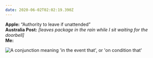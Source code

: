 ```yaml
---
date: 2020-06-02T02:02:19.390Z
---
```

**Apple:** “Authority to leave if unattended”  
**Australia Post:** _[leaves package in the rain while I sit waiting for the doorbell]_  
**Me:**

![A conjunction meaning 'in the event that', or 'on condition that'](https://frinkiac.com/meme/S05E20/957789.jpg?b64lines=QSBDT05KVU5DVElPTiBNRUFOSU5HCiJJTiBUSEUgRVZFTlQgVEhBVCIgT1IKIk9OIENPTkRJVElPTiBUSEFULiI=)
